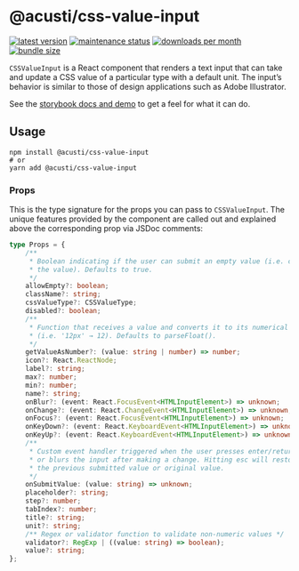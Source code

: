 # @acusti/css-value-input

[![latest version](https://img.shields.io/npm/v/@acusti/css-value-input?style=for-the-badge)](https://www.npmjs.com/package/@acusti/css-value-input)
[![maintenance status](https://img.shields.io/npms-io/maintenance-score/@acusti/css-value-input?style=for-the-badge)](https://npms.io/search?q=%40acusti%2Fcss-value-input)
[![downloads per month](https://img.shields.io/npm/dm/@acusti/css-value-input?style=for-the-badge)](https://www.npmjs.com/package/@acusti/css-value-input)
[![bundle size](https://deno.bundlejs.com/badge?q=@acusti/css-value-input)](https://bundlejs.com/?q=%40acusti%2Fcss-value-input)

`CSSValueInput` is a React component that renders a text input that can
take and update a CSS value of a particular type with a default unit. The
input’s behavior is similar to those of design applications such as Adobe
Illustrator.

See the [storybook docs and demo][] to get a feel for what it can do.

[storybook docs and demo]:
    https://uikit.acusti.ca/?path=/docs/uikit-controls-CSSValueInput--docs

## Usage

```
npm install @acusti/css-value-input
# or
yarn add @acusti/css-value-input
```

### Props

This is the type signature for the props you can pass to `CSSValueInput`.
The unique features provided by the component are called out and explained
above the corresponding prop via JSDoc comments:

```ts
type Props = {
    /**
     * Boolean indicating if the user can submit an empty value (i.e. clear
     * the value). Defaults to true.
     */
    allowEmpty?: boolean;
    className?: string;
    cssValueType?: CSSValueType;
    disabled?: boolean;
    /**
     * Function that receives a value and converts it to its numerical equivalent
     * (i.e. '12px' → 12). Defaults to parseFloat().
     */
    getValueAsNumber?: (value: string | number) => number;
    icon?: React.ReactNode;
    label?: string;
    max?: number;
    min?: number;
    name?: string;
    onBlur?: (event: React.FocusEvent<HTMLInputElement>) => unknown;
    onChange?: (event: React.ChangeEvent<HTMLInputElement>) => unknown;
    onFocus?: (event: React.FocusEvent<HTMLInputElement>) => unknown;
    onKeyDown?: (event: React.KeyboardEvent<HTMLInputElement>) => unknown;
    onKeyUp?: (event: React.KeyboardEvent<HTMLInputElement>) => unknown;
    /**
     * Custom event handler triggered when the user presses enter/return
     * or blurs the input after making a change. Hitting esc will restore
     * the previous submitted value or original value.
     */
    onSubmitValue: (value: string) => unknown;
    placeholder?: string;
    step?: number;
    tabIndex?: number;
    title?: string;
    unit?: string;
    /** Regex or validator function to validate non-numeric values */
    validator?: RegExp | ((value: string) => boolean);
    value?: string;
};
```
